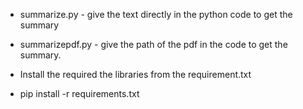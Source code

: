 * summarize.py - give the text directly in the python code to get the summary

* summarizepdf.py - give the path of the pdf in the code to get the summary.

* Install the required the libraries from the requirement.txt
* pip install -r requirements.txt

